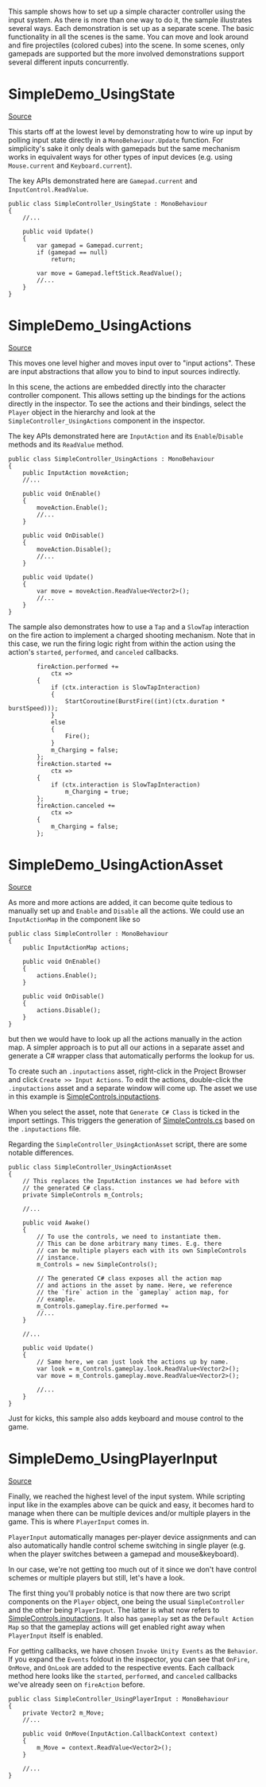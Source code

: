 This sample shows how to set up a simple character controller using the input system. As there is more than one way to do it, the sample illustrates several ways. Each demonstration is set up as a separate scene. The basic functionality in all the scenes is the same. You can move and look around and fire projectiles (colored cubes) into the scene. In some scenes, only gamepads are supported but the more involved demonstrations support several different inputs concurrently.

# SimpleDemo_UsingState

[Source](./SimpleController_UsingState.cs)

This starts off at the lowest level by demonstrating how to wire up input by polling input state directly in a `MonoBehaviour.Update` function. For simplicity's sake it only deals with gamepads but the same mechanism works in equivalent ways for other types of input devices (e.g. using `Mouse.current` and `Keyboard.current`).

The key APIs demonstrated here are `Gamepad.current` and `InputControl.ReadValue`.

```CSharp
public class SimpleController_UsingState : MonoBehaviour
{
    //...

    public void Update()
    {
        var gamepad = Gamepad.current;
        if (gamepad == null)
            return;

        var move = Gamepad.leftStick.ReadValue();
        //...
    }
}
```

# SimpleDemo_UsingActions

[Source](./SimpleController_UsingActions.cs)

This moves one level higher and moves input over to "input actions". These are input abstractions that allow you to bind to input sources indirectly.

In this scene, the actions are embedded directly into the character controller component. This allows setting up the bindings for the actions directly in the inspector. To see the actions and their bindings, select the `Player` object in the hierarchy and look at the `SimpleController_UsingActions` component in the inspector.

The key APIs demonstrated here are `InputAction` and its `Enable`/`Disable` methods and its `ReadValue` method.

```CSharp
public class SimpleController_UsingActions : MonoBehaviour
{
    public InputAction moveAction;
    //...

    public void OnEnable()
    {
        moveAction.Enable();
        //...
    }

    public void OnDisable()
    {
        moveAction.Disable();
        //...
    }

    public void Update()
    {
        var move = moveAction.ReadValue<Vector2>();
        //...
    }
}
```

The sample also demonstrates how to use a `Tap` and a `SlowTap` interaction on the fire action to implement a charged shooting mechanism. Note that in this case, we run the firing logic right from within the action using the action's `started`, `performed`, and `canceled` callbacks.

```CSharp
        fireAction.performed +=
            ctx =>
        {
            if (ctx.interaction is SlowTapInteraction)
            {
                StartCoroutine(BurstFire((int)(ctx.duration * burstSpeed)));
            }
            else
            {
                Fire();
            }
            m_Charging = false;
        };
        fireAction.started +=
            ctx =>
        {
            if (ctx.interaction is SlowTapInteraction)
                m_Charging = true;
        };
        fireAction.canceled +=
            ctx =>
        {
            m_Charging = false;
        };
```

# SimpleDemo_UsingActionAsset

[Source](./SimpleController_UsingActionAsset.cs)

As more and more actions are added, it can become quite tedious to manually set up and `Enable` and `Disable` all the actions. We could use an `InputActionMap` in the component like so

```CSharp
public class SimpleController : MonoBehaviour
{
    public InputActionMap actions;

    public void OnEnable()
    {
        actions.Enable();
    }

    public void OnDisable()
    {
        actions.Disable();
    }
}
```

but then we would have to look up all the actions manually in the action map. A simpler approach is to put all our actions in a separate asset and generate a C# wrapper class that automatically performs the lookup for us.

To create such an `.inputactions` asset, right-click in the Project Browser and click `Create >> Input Actions`. To edit the actions, double-click the `.inputactions` asset and a separate window will come up. The asset we use in this example is [SimpleControls.inputactions](SimpleControls.inputactions).

When you select the asset, note that `Generate C# Class` is ticked in the import settings. This triggers the generation of [SimpleControls.cs](SimpleControls.cs) based on the `.inputactions` file.

Regarding the `SimpleController_UsingActionAsset` script, there are some notable differences.

```CSharp
public class SimpleController_UsingActionAsset
{
    // This replaces the InputAction instances we had before with
    // the generated C# class.
    private SimpleControls m_Controls;

    //...

    public void Awake()
    {
        // To use the controls, we need to instantiate them.
        // This can be done arbitrary many times. E.g. there
        // can be multiple players each with its own SimpleControls
        // instance.
        m_Controls = new SimpleControls();

        // The generated C# class exposes all the action map
        // and actions in the asset by name. Here, we reference
        // the `fire` action in the `gameplay` action map, for
        // example.
        m_Controls.gameplay.fire.performed +=
        //...
    }

    //...

    public void Update()
    {
        // Same here, we can just look the actions up by name.
        var look = m_Controls.gameplay.look.ReadValue<Vector2>();
        var move = m_Controls.gameplay.move.ReadValue<Vector2>();

        //...
    }
}
```

Just for kicks, this sample also adds keyboard and mouse control to the game.

# SimpleDemo_UsingPlayerInput

[Source](./SimpleController_UsingPlayerInput.cs)

Finally, we reached the highest level of the input system. While scripting input like in the examples above can be quick and easy, it becomes hard to manage when there can be multiple devices and/or multiple players in the game. This is where `PlayerInput` comes in.

`PlayerInput` automatically manages per-player device assignments and can also automatically handle control scheme switching in single player (e.g. when the player switches between a gamepad and mouse&keyboard).

In our case, we're not getting too much out of it since we don't have control schemes or multiple players but still, let's have a look.

The first thing you'll probably notice is that now there are two script components on the `Player` object, one being the usual `SimpleController` and the other being `PlayerInput`. The latter is what now refers to [SimpleControls.inputactions](SimpleControls.inputactions). It also has `gameplay` set as the `Default Action Map` so that the gameplay actions will get enabled right away when `PlayerInput` itself is enabled.

For getting callbacks, we have chosen `Invoke Unity Events` as the `Behavior`. If you expand the `Events` foldout in the inspector, you can see that `OnFire`, `OnMove`, and `OnLook` are added to the respective events. Each callback method here looks like the `started`, `performed`, and `canceled` callbacks we've already seen on `fireAction` before.

```CSharp
public class SimpleController_UsingPlayerInput : MonoBehaviour
{
    private Vector2 m_Move;
    //...

    public void OnMove(InputAction.CallbackContext context)
    {
        m_Move = context.ReadValue<Vector2>();
    }

    //...
}
```
